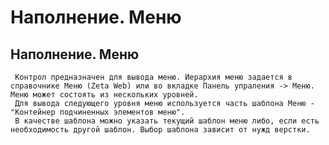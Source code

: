 ﻿---
description: 2.4.7
---
# Наполнение. Меню
## Наполнение. Меню
     Контрол предназначен для вывода меню. Иерархия меню задается в справочнике Меню (Zeta Web) или во вкладке Панель упраления -> Меню. Меню может состоять из нескольких уровней. 
     Для вывода следующего уровня меню используется часть шаблона Меню - "Контейнер подчиненных элементов меню". 
     В качестве шаблона можно указать текущий шаблон меню либо, если есть необходимость другой шаблон. Выбор шаблона зависит от нужд верстки.
